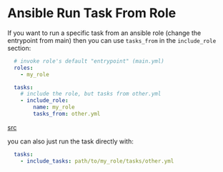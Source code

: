 # Ansible Run Task From Role

If you want to run a specific task from an ansible role (change the entrypoint from main) then you can
use `tasks_from` in the `include_role` section:

```yaml
  # invoke role's default "entrypoint" (main.yml)
  roles:
    - my_role

  tasks:
    # include the role, but tasks from other.yml
    - include_role:
        name: my_role
        tasks_from: other.yml
```
[src](https://docs.ansible.com/ansible/latest/collections/ansible/builtin/include_role_module.html)

you can also just run the task directly with:

```yaml
  tasks:
    - include_tasks: path/to/my_role/tasks/other.yml
```
